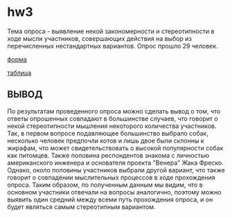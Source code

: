 # hw3
Тема опроса - выявление некой закономерности и стереотипности в ходе мысли участников, совершающих действия на выбор из перечисленных нестандартных вариантов. Опрос прошло 29 человек.

[форма](https://docs.google.com/forms/d/e/1FAIpQLSfQeuGBHZICoD28SmQ8v-JN2wi1hBzi-uM3Yf3Y7km2GTNGXA/viewform?c=0&w=1)

[таблица](https://docs.google.com/spreadsheets/d/1PgLTEfopZbHfiwJgBL7m8ZQsb0lsEzI4OgDUXF35Cl4/edit#gid=681436917)

## ВЫВОД 
По результатам проведенного опроса можно сделать вывод о том, что ответы опрошенных совпадают в большинстве случаев, что говорит о некой стереотипности мышления некоторого количества участников. Так, в первом вопросе подавляющее большинство выбрало собак, несколько человек предпочли котов и лишь двое были склонны к жирафам, что может свидетельствовать о высокой популярности собак как питомцев. Также половина респондентов знакома с личностью американского инженера и основателя проекта "Венера" Жака Фреско. Однако, около половины участников  выбрали другой вариант, что также говорит о совпадении мыслительных процессов в ходе прохождения опроса. Таким образом, по полученным данным мы видим, что в основном участники отвечали на вопросы  аналогично, поэтому можно выявить один средний между всеми путь прохождения опроса, и он будет являться самым стереотипным вариантом.
